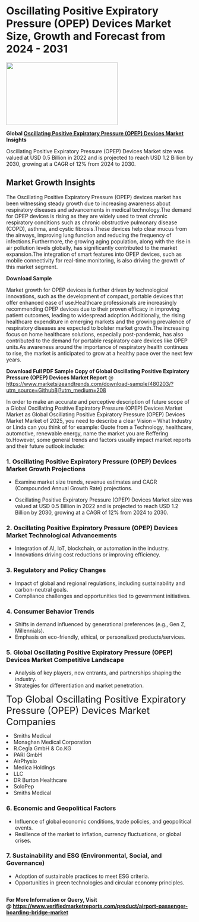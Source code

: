 <H1>Oscillating Positive Expiratory Pressure (OPEP) Devices Market Size, Growth and Forecast from 2024 - 2031</H1><img class="aligncenter size-medium wp-image-584254" src="https://thirdeyenews.in/wp-content/uploads/2024/09/Global-Market-Research-300x168.jpeg" alt="" width="300" height="168" /><p><strong>Global&nbsp;<a href="https://www.marketsizeandtrends.com/download-sample/480203/?utm_source=Github8j?utm_medium=208">Oscillating Positive Expiratory Pressure (OPEP) Devices Market</a> Insights</strong></p><p>Oscillating Positive Expiratory Pressure (OPEP) Devices Market size was valued at USD 0.5 Billion in 2022 and is projected to reach USD 1.2 Billion by 2030, growing at a CAGR of 12% from 2024 to 2030.</p><p><h2>Market Growth Insights</h2> <p>The Oscillating Positive Expiratory Pressure (OPEP) devices market has been witnessing steady growth due to increasing awareness about respiratory diseases and advancements in medical technology.The demand for OPEP devices is rising as they are widely used to treat chronic respiratory conditions such as chronic obstructive pulmonary disease (COPD), asthma, and cystic fibrosis.These devices help clear mucus from the airways, improving lung function and reducing the frequency of infections.Furthermore, the growing aging population, along with the rise in air pollution levels globally, has significantly contributed to the market expansion.The integration of smart features into OPEP devices, such as mobile connectivity for real-time monitoring, is also driving the growth of this market segment.</p> <p><strong>Download Sample</strong></p> <p>Market growth for OPEP devices is further driven by technological innovations, such as the development of compact, portable devices that offer enhanced ease of use.Healthcare professionals are increasingly recommending OPEP devices due to their proven efficacy in improving patient outcomes, leading to widespread adoption.Additionally, the rising healthcare expenditure in emerging markets and the growing prevalence of respiratory diseases are expected to bolster market growth.The increasing focus on home healthcare solutions, especially post-pandemic, has also contributed to the demand for portable respiratory care devices like OPEP units.As awareness around the importance of respiratory health continues to rise, the market is anticipated to grow at a healthy pace over the next few years.</p> <p><span class=""><strong>Download Full PDF Sample Copy of Global Oscillating Positive Expiratory Pressure (OPEP) Devices Market Report</strong> @ <a href="https://www.marketsizeandtrends.com/download-sample/480203/?utm_source=Github8j?utm_medium=208" target="_blank">https://www.marketsizeandtrends.com/download-sample/480203/?utm_source=Github8j?utm_medium=208</a></span></p><p>In order to make an accurate and perceptive description of future scope of a Global&nbsp;Oscillating Positive Expiratory Pressure (OPEP) Devices Market Market as Global&nbsp;Oscillating Positive Expiratory Pressure (OPEP) Devices Market Market of 2025, you need to describe a clear Vision &ndash; What Industry or Linda can you think of for example: Quote from a Technology, healthcare, automotive, renewable energy, name the market you are Reffering to.However, some general trends and factors usually impact market reports and their future outlook include:</p><h3>1.&nbsp;<strong>Oscillating Positive Expiratory Pressure (OPEP) Devices Market Growth Projections</strong></h3><ul><li>Examine market size trends, revenue estimates and CAGR (Compounded Annual Growth Rate) projections.</li><li><p>Oscillating Positive Expiratory Pressure (OPEP) Devices Market size was valued at USD 0.5 Billion in 2022 and is projected to reach USD 1.2 Billion by 2030, growing at a CAGR of 12% from 2024 to 2030.</p></li></ul><h3>2.&nbsp;<strong>Oscillating Positive Expiratory Pressure (OPEP) Devices Market Technological Advancements</strong></h3><ul><li>Integration of AI, IoT, blockchain, or automation in the industry.</li><li>Innovations driving cost reductions or improving efficiency.</li></ul><h3>3.&nbsp;<strong>Regulatory and Policy Changes</strong></h3><ul><li>Impact of global and regional regulations, including sustainability and carbon-neutral goals.</li><li>Compliance challenges and opportunities tied to government initiatives.</li></ul><h3>4.&nbsp;<strong>Consumer Behavior Trends</strong></h3><ul><li>Shifts in demand influenced by generational preferences (e.g., Gen Z, Millennials).</li><li>Emphasis on eco-friendly, ethical, or personalized products/services.</li></ul><h3>5.&nbsp;<strong>Global Oscillating Positive Expiratory Pressure (OPEP) Devices Market Competitive Landscape</strong></h3><ul><li>Analysis of key players, new entrants, and partnerships shaping the industry.</li><li>Strategies for differentiation and market penetration.</li></ul><p data-pm-slice="1 1 []"><span style="color: inherit; font-family: inherit; font-size: 25px;">Top Global Oscillating Positive Expiratory Pressure (OPEP) Devices Market Companies</span></p><div class="" data-test-id=""><p><li>Smiths Medical</li><li> Monaghan Medical Corporation</li><li> R.Cegla GmbH & Co.KG</li><li> PARI GmbH</li><li> AirPhysio</li><li> Medica Holdings</li><li> LLC</li><li> DR Burton Healthcare</li><li> SoloPep</li><li> Smiths Medical</li></p></div><h3>6.&nbsp;<strong>Economic and Geopolitical Factors</strong></h3><ul><li>Influence of global economic conditions, trade policies, and geopolitical events.</li><li>Resilience of the market to inflation, currency fluctuations, or global crises.</li></ul><h3>7.&nbsp;<strong>Sustainability and ESG (Environmental, Social, and Governance)</strong></h3><ul><li>Adoption of sustainable practices to meet ESG criteria.</li><li>Opportunities in green technologies and circular economy principles.</li></ul><h2><strong style="font-size: 14px;">For More Information or Query, Visit @&nbsp;</strong><a style="background-color: #ffffff; font-size: 14px;" href="https://www.marketsizeandtrends.com/report/oscillating-positive-expiratory-pressure-opep-devices-market/" target="_blank">https://www.verifiedmarketreports.com/product/airport-passenger-boarding-bridge-market</a></h2>